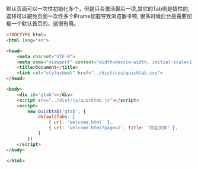 
默认页面可以一次性初始化多个，但是只会激活最后一项,其它的Tab则是惰性的,这样可以避免页面一次性多个IFrame加载导致浏览器卡顿,
很多时候后台是需要加载一个默认首页的，这很有用。

```html
<!DOCTYPE html>
<html lang="en">

<head>
    <meta charset="UTF-8">
    <meta name="viewport" content="width=device-width, initial-scale=1.0">
    <title>Document</title>
    <link rel="stylesheet" href="../dist/css/quicktab.css">
</head>

<body>
    <div id="qtab"></div>
    <script src="../dist/js/quicktab.js"></script>
    <script>
        new Quicktab('qtab', {
            defaultTabs: [
                { url: 'welcome.html' },
                { url: 'welcome.html?page=1', title: '欢迎页面' },
            ]
        })
    </script>
</body>

</html>
```

<ShowCase text="Run" title="默认首页" src="Quicktab/demo/default-page.html"/>